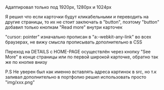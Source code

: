 Адаптировал только под 1920px, 1280px и 1024px

Я решил что если карточки будут кликабельными и переводить на другие страницы, то их не стоит заключать в "button", поэтому "button" добавил только кнопкам "Read more" внутри карточек

"cursor: pointer" изначально прописан в "a:-webkit-any-link" во всех браузерах, не вижу смысла прописывать дополнительно в CSS

Переход на DETAILS с HOME-PAGE осуществлён через кнопку "See More" в конце страницы или по первой широкой карточке, обратно так же по кнопке внизу

P.S Не уверен был как именно вставлять адреса картинок в src, но т.к заливал дополнительно в портфолио решил использовать просто "img/xxx.png"
